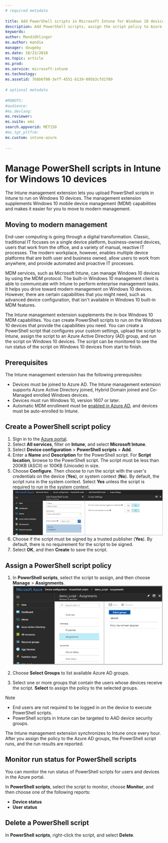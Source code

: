 ```yaml
---
# required metadata

title: Add PowerShell scripts in Microsoft Intune for Windows 10 devices - Azure | Microsoft Docs
description: Add PowerShell scripts, assign the script policy to Azure Active Directory groups, use reports to monitor the scripts, and see the steps to delete scripts you add on Windows 10 devices in Microsoft Intune. 
keywords:
author: MandiOhlinger
ms.author: mandia
manager: dougeby
ms.date: 10/23/2018
ms.topic: article
ms.prod:
ms.service: microsoft-intune
ms.technology:
ms.assetid: 768b6f08-3eff-4551-b139-095b3cfd1f89

# optional metadata

#ROBOTS:
#audience:
#ms.devlang:
ms.reviewer:
ms.suite: ems
search.appverid: MET150
#ms.tgt_pltfrm:
ms.custom: intune-azure

---
```


# Manage PowerShell scripts in Intune for Windows 10 devices
The Intune management extension lets you upload PowerShell scripts in Intune to run on Windows 10 devices. The management extension supplements Windows 10 mobile device management (MDM) capabilities and makes it easier for you to move to modern management.

## Moving to modern management
End-user computing is going through a digital transformation. Classic, traditional IT focuses on a single device platform, business-owned devices, users that work from the office, and a variety of manual, reactive IT processes. The modern workplace, however, enables multiple device platforms that are both user and business owned, allow users to work from anywhere, and provide automated and proactive IT processes. 

MDM services, such as Microsoft Intune, can manage Windows 10 devices by using the MDM protocol. The built-in Windows 10 management client is able to communicate with Intune to perform enterprise management tasks. It helps you drive toward modern management on Windows 10 devices. However, there are certain capabilities that you might need, such as advanced device configuration, that isn't available in Windows 10 built-in MDM features.

The Intune management extension supplements the in-box Windows 10 MDM capabilities. You can create PowerShell scripts to run on the Windows 10 devices that provide the capabilities you need. You can create a PowerShell script that configures your custom settings, upload the script to Intune, assign the script to an Azure Active Directory (AD) group, and run the script on Windows 10 devices. The script can be monitored to see the run status of the script on Windows 10 devices from start to finish.

## Prerequisites
The Intune management extension has the following prerequisites:
- Devices must be joined to Azure AD. The Intune management extension supports Azure Active Directory joined, Hybrid Domain joined and Co-Managed enrolled Windows devices.
- Devices must run Windows 10, version 1607 or later.
- Automatic MDM enrollment must be [enabled in Azure AD](https://docs.microsoft.com/intune/windows-enroll#enable-windows-10-automatic-enrollment), and devices must be auto-enrolled to Intune.

## Create a PowerShell script policy 
1. Sign in to the [Azure portal](https://portal.azure.com).
2. Select **All services**, filter on **Intune**, and select **Microsoft Intune**.
3. Select **Device configuration** > **PowerShell scripts** > **Add**.
4. Enter a **Name** and **Description** for the PowerShell script. For **Script location**, browse to the PowerShell script. The script must be less than 200KB (ASCII) or 100KB (Unicode) in size.
5. Choose **Configure**. Then choose to run the script with the user's credentials on the device (**Yes**), or system context (**No**). By default, the script runs in the system context. Select **Yes** unless the script is required to run in the system context. 
  ![Add PowerShell script pane](./media/mgmt-extension-add-script.png)
6. Choose if the script must be signed by a trusted publisher (**Yes**). By default, there is no requirement for the script to be signed. 
7. Select **OK**, and then **Create** to save the script.

## Assign a PowerShell script policy
1. In **PowerShell scripts**, select the script to assign, and then choose **Manage** > **Assignments**.
  ![Add PowerShell script pane](./media/mgmt-extension-assignments.png)
 
2. Choose **Select Groups** to list available Azure AD groups. 
3. Select one or more groups that contain the users whose devices receive the script. **Select** to assign the policy to the selected groups.

> [!NOTE]
> - End users are not required to be logged in on the device to execute PowerShell scripts. 
> - PowerShell scripts in Intune can be targeted to AAD device security groups.

The Intune management extension synchronizes to Intune once every hour. After you assign the policy to the Azure AD groups, the PowerShell script runs, and the run results are reported. 
 
## Monitor run status for PowerShell scripts
You can monitor the run status of PowerShell scripts for users and devices in the Azure portal.

In **PowerShell scripts**, select the script to monitor, choose **Monitor**, and then choose one of the following reports:
   - **Device status**
   - **User status**

## Delete a PowerShell script
In **PowerShell scripts**, right-click the script, and select **Delete**.
